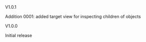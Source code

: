 V1.0.1

Addition 0001: added target view for inspecting children of objects



V1.0.0

Initial release
